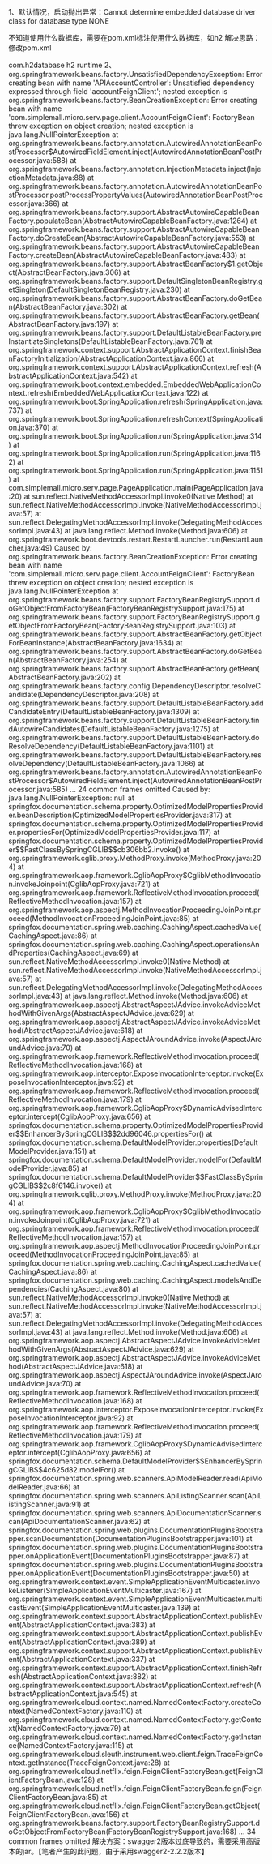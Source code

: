 1、默认情况，启动抛出异常：Cannot determine embedded database driver class for database type NONE

不知道使用什么数据库，需要在pom.xml标注使用什么数据库，如h2 
解决思路：修改pom.xml

<dependency>
    <groupId>com.h2database</groupId>
    <artifactId>h2</artifactId>
    <scope>runtime</scope>
</dependency>
2、
org.springframework.beans.factory.UnsatisfiedDependencyException: Error creating bean with name 'APIAccountController': Unsatisfied dependency expressed through field 'accountFeignClient'; nested exception is org.springframework.beans.factory.BeanCreationException: Error creating bean with name 'com.simplemall.micro.serv.page.client.AccountFeignClient': FactoryBean threw exception on object creation; nested exception is java.lang.NullPointerException
	at org.springframework.beans.factory.annotation.AutowiredAnnotationBeanPostProcessor$AutowiredFieldElement.inject(AutowiredAnnotationBeanPostProcessor.java:588)
	at org.springframework.beans.factory.annotation.InjectionMetadata.inject(InjectionMetadata.java:88)
	at org.springframework.beans.factory.annotation.AutowiredAnnotationBeanPostProcessor.postProcessPropertyValues(AutowiredAnnotationBeanPostProcessor.java:366)
	at org.springframework.beans.factory.support.AbstractAutowireCapableBeanFactory.populateBean(AbstractAutowireCapableBeanFactory.java:1264)
	at org.springframework.beans.factory.support.AbstractAutowireCapableBeanFactory.doCreateBean(AbstractAutowireCapableBeanFactory.java:553)
	at org.springframework.beans.factory.support.AbstractAutowireCapableBeanFactory.createBean(AbstractAutowireCapableBeanFactory.java:483)
	at org.springframework.beans.factory.support.AbstractBeanFactory$1.getObject(AbstractBeanFactory.java:306)
	at org.springframework.beans.factory.support.DefaultSingletonBeanRegistry.getSingleton(DefaultSingletonBeanRegistry.java:230)
	at org.springframework.beans.factory.support.AbstractBeanFactory.doGetBean(AbstractBeanFactory.java:302)
	at org.springframework.beans.factory.support.AbstractBeanFactory.getBean(AbstractBeanFactory.java:197)
	at org.springframework.beans.factory.support.DefaultListableBeanFactory.preInstantiateSingletons(DefaultListableBeanFactory.java:761)
	at org.springframework.context.support.AbstractApplicationContext.finishBeanFactoryInitialization(AbstractApplicationContext.java:866)
	at org.springframework.context.support.AbstractApplicationContext.refresh(AbstractApplicationContext.java:542)
	at org.springframework.boot.context.embedded.EmbeddedWebApplicationContext.refresh(EmbeddedWebApplicationContext.java:122)
	at org.springframework.boot.SpringApplication.refresh(SpringApplication.java:737)
	at org.springframework.boot.SpringApplication.refreshContext(SpringApplication.java:370)
	at org.springframework.boot.SpringApplication.run(SpringApplication.java:314)
	at org.springframework.boot.SpringApplication.run(SpringApplication.java:1162)
	at org.springframework.boot.SpringApplication.run(SpringApplication.java:1151)
	at com.simplemall.micro.serv.page.PageApplication.main(PageApplication.java:20)
	at sun.reflect.NativeMethodAccessorImpl.invoke0(Native Method)
	at sun.reflect.NativeMethodAccessorImpl.invoke(NativeMethodAccessorImpl.java:57)
	at sun.reflect.DelegatingMethodAccessorImpl.invoke(DelegatingMethodAccessorImpl.java:43)
	at java.lang.reflect.Method.invoke(Method.java:606)
	at org.springframework.boot.devtools.restart.RestartLauncher.run(RestartLauncher.java:49)
Caused by: org.springframework.beans.factory.BeanCreationException: Error creating bean with name 'com.simplemall.micro.serv.page.client.AccountFeignClient': FactoryBean threw exception on object creation; nested exception is java.lang.NullPointerException
	at org.springframework.beans.factory.support.FactoryBeanRegistrySupport.doGetObjectFromFactoryBean(FactoryBeanRegistrySupport.java:175)
	at org.springframework.beans.factory.support.FactoryBeanRegistrySupport.getObjectFromFactoryBean(FactoryBeanRegistrySupport.java:103)
	at org.springframework.beans.factory.support.AbstractBeanFactory.getObjectForBeanInstance(AbstractBeanFactory.java:1634)
	at org.springframework.beans.factory.support.AbstractBeanFactory.doGetBean(AbstractBeanFactory.java:254)
	at org.springframework.beans.factory.support.AbstractBeanFactory.getBean(AbstractBeanFactory.java:202)
	at org.springframework.beans.factory.config.DependencyDescriptor.resolveCandidate(DependencyDescriptor.java:208)
	at org.springframework.beans.factory.support.DefaultListableBeanFactory.addCandidateEntry(DefaultListableBeanFactory.java:1309)
	at org.springframework.beans.factory.support.DefaultListableBeanFactory.findAutowireCandidates(DefaultListableBeanFactory.java:1275)
	at org.springframework.beans.factory.support.DefaultListableBeanFactory.doResolveDependency(DefaultListableBeanFactory.java:1101)
	at org.springframework.beans.factory.support.DefaultListableBeanFactory.resolveDependency(DefaultListableBeanFactory.java:1066)
	at org.springframework.beans.factory.annotation.AutowiredAnnotationBeanPostProcessor$AutowiredFieldElement.inject(AutowiredAnnotationBeanPostProcessor.java:585)
	... 24 common frames omitted
Caused by: java.lang.NullPointerException: null
	at springfox.documentation.schema.property.OptimizedModelPropertiesProvider.beanDescription(OptimizedModelPropertiesProvider.java:317)
	at springfox.documentation.schema.property.OptimizedModelPropertiesProvider.propertiesFor(OptimizedModelPropertiesProvider.java:117)
	at springfox.documentation.schema.property.OptimizedModelPropertiesProvider$$FastClassBySpringCGLIB$$cb306bb2.invoke(<generated>)
	at org.springframework.cglib.proxy.MethodProxy.invoke(MethodProxy.java:204)
	at org.springframework.aop.framework.CglibAopProxy$CglibMethodInvocation.invokeJoinpoint(CglibAopProxy.java:721)
	at org.springframework.aop.framework.ReflectiveMethodInvocation.proceed(ReflectiveMethodInvocation.java:157)
	at org.springframework.aop.aspectj.MethodInvocationProceedingJoinPoint.proceed(MethodInvocationProceedingJoinPoint.java:85)
	at springfox.documentation.spring.web.caching.CachingAspect.cachedValue(CachingAspect.java:86)
	at springfox.documentation.spring.web.caching.CachingAspect.operationsAndProperties(CachingAspect.java:69)
	at sun.reflect.NativeMethodAccessorImpl.invoke0(Native Method)
	at sun.reflect.NativeMethodAccessorImpl.invoke(NativeMethodAccessorImpl.java:57)
	at sun.reflect.DelegatingMethodAccessorImpl.invoke(DelegatingMethodAccessorImpl.java:43)
	at java.lang.reflect.Method.invoke(Method.java:606)
	at org.springframework.aop.aspectj.AbstractAspectJAdvice.invokeAdviceMethodWithGivenArgs(AbstractAspectJAdvice.java:629)
	at org.springframework.aop.aspectj.AbstractAspectJAdvice.invokeAdviceMethod(AbstractAspectJAdvice.java:618)
	at org.springframework.aop.aspectj.AspectJAroundAdvice.invoke(AspectJAroundAdvice.java:70)
	at org.springframework.aop.framework.ReflectiveMethodInvocation.proceed(ReflectiveMethodInvocation.java:168)
	at org.springframework.aop.interceptor.ExposeInvocationInterceptor.invoke(ExposeInvocationInterceptor.java:92)
	at org.springframework.aop.framework.ReflectiveMethodInvocation.proceed(ReflectiveMethodInvocation.java:179)
	at org.springframework.aop.framework.CglibAopProxy$DynamicAdvisedInterceptor.intercept(CglibAopProxy.java:656)
	at springfox.documentation.schema.property.OptimizedModelPropertiesProvider$$EnhancerBySpringCGLIB$$2dd96046.propertiesFor(<generated>)
	at springfox.documentation.schema.DefaultModelProvider.properties(DefaultModelProvider.java:151)
	at springfox.documentation.schema.DefaultModelProvider.modelFor(DefaultModelProvider.java:85)
	at springfox.documentation.schema.DefaultModelProvider$$FastClassBySpringCGLIB$$2c8f6146.invoke(<generated>)
	at org.springframework.cglib.proxy.MethodProxy.invoke(MethodProxy.java:204)
	at org.springframework.aop.framework.CglibAopProxy$CglibMethodInvocation.invokeJoinpoint(CglibAopProxy.java:721)
	at org.springframework.aop.framework.ReflectiveMethodInvocation.proceed(ReflectiveMethodInvocation.java:157)
	at org.springframework.aop.aspectj.MethodInvocationProceedingJoinPoint.proceed(MethodInvocationProceedingJoinPoint.java:85)
	at springfox.documentation.spring.web.caching.CachingAspect.cachedValue(CachingAspect.java:86)
	at springfox.documentation.spring.web.caching.CachingAspect.modelsAndDependencies(CachingAspect.java:80)
	at sun.reflect.NativeMethodAccessorImpl.invoke0(Native Method)
	at sun.reflect.NativeMethodAccessorImpl.invoke(NativeMethodAccessorImpl.java:57)
	at sun.reflect.DelegatingMethodAccessorImpl.invoke(DelegatingMethodAccessorImpl.java:43)
	at java.lang.reflect.Method.invoke(Method.java:606)
	at org.springframework.aop.aspectj.AbstractAspectJAdvice.invokeAdviceMethodWithGivenArgs(AbstractAspectJAdvice.java:629)
	at org.springframework.aop.aspectj.AbstractAspectJAdvice.invokeAdviceMethod(AbstractAspectJAdvice.java:618)
	at org.springframework.aop.aspectj.AspectJAroundAdvice.invoke(AspectJAroundAdvice.java:70)
	at org.springframework.aop.framework.ReflectiveMethodInvocation.proceed(ReflectiveMethodInvocation.java:168)
	at org.springframework.aop.interceptor.ExposeInvocationInterceptor.invoke(ExposeInvocationInterceptor.java:92)
	at org.springframework.aop.framework.ReflectiveMethodInvocation.proceed(ReflectiveMethodInvocation.java:179)
	at org.springframework.aop.framework.CglibAopProxy$DynamicAdvisedInterceptor.intercept(CglibAopProxy.java:656)
	at springfox.documentation.schema.DefaultModelProvider$$EnhancerBySpringCGLIB$$4c625d82.modelFor(<generated>)
	at springfox.documentation.spring.web.scanners.ApiModelReader.read(ApiModelReader.java:66)
	at springfox.documentation.spring.web.scanners.ApiListingScanner.scan(ApiListingScanner.java:91)
	at springfox.documentation.spring.web.scanners.ApiDocumentationScanner.scan(ApiDocumentationScanner.java:62)
	at springfox.documentation.spring.web.plugins.DocumentationPluginsBootstrapper.scanDocumentation(DocumentationPluginsBootstrapper.java:101)
	at springfox.documentation.spring.web.plugins.DocumentationPluginsBootstrapper.onApplicationEvent(DocumentationPluginsBootstrapper.java:87)
	at springfox.documentation.spring.web.plugins.DocumentationPluginsBootstrapper.onApplicationEvent(DocumentationPluginsBootstrapper.java:50)
	at org.springframework.context.event.SimpleApplicationEventMulticaster.invokeListener(SimpleApplicationEventMulticaster.java:167)
	at org.springframework.context.event.SimpleApplicationEventMulticaster.multicastEvent(SimpleApplicationEventMulticaster.java:139)
	at org.springframework.context.support.AbstractApplicationContext.publishEvent(AbstractApplicationContext.java:383)
	at org.springframework.context.support.AbstractApplicationContext.publishEvent(AbstractApplicationContext.java:389)
	at org.springframework.context.support.AbstractApplicationContext.publishEvent(AbstractApplicationContext.java:337)
	at org.springframework.context.support.AbstractApplicationContext.finishRefresh(AbstractApplicationContext.java:882)
	at org.springframework.context.support.AbstractApplicationContext.refresh(AbstractApplicationContext.java:545)
	at org.springframework.cloud.context.named.NamedContextFactory.createContext(NamedContextFactory.java:110)
	at org.springframework.cloud.context.named.NamedContextFactory.getContext(NamedContextFactory.java:79)
	at org.springframework.cloud.context.named.NamedContextFactory.getInstance(NamedContextFactory.java:115)
	at org.springframework.cloud.sleuth.instrument.web.client.feign.TraceFeignContext.getInstance(TraceFeignContext.java:28)
	at org.springframework.cloud.netflix.feign.FeignClientFactoryBean.get(FeignClientFactoryBean.java:128)
	at org.springframework.cloud.netflix.feign.FeignClientFactoryBean.feign(FeignClientFactoryBean.java:85)
	at org.springframework.cloud.netflix.feign.FeignClientFactoryBean.getObject(FeignClientFactoryBean.java:156)
	at org.springframework.beans.factory.support.FactoryBeanRegistrySupport.doGetObjectFromFactoryBean(FactoryBeanRegistrySupport.java:168)
	... 34 common frames omitted
解决方案：swagger2版本过底导致的，需要采用高版本的jar。【笔者产生的此问题，由于采用swagger2-2.2.2版本】